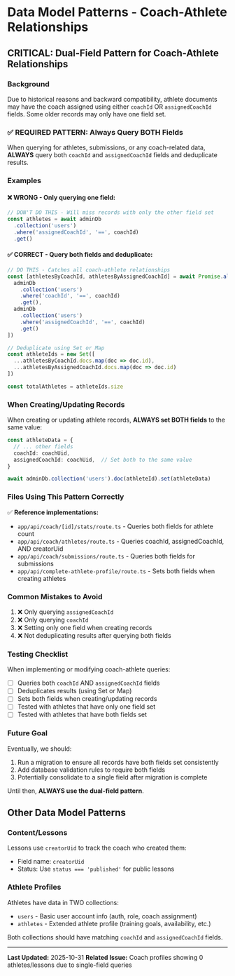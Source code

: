 # Data Model Patterns - Coach-Athlete Relationships

## CRITICAL: Dual-Field Pattern for Coach-Athlete Relationships

### Background
Due to historical reasons and backward compatibility, athlete documents may have the coach assigned using either `coachId` OR `assignedCoachId` fields. Some older records may only have one field set.

### ✅ REQUIRED PATTERN: Always Query BOTH Fields

When querying for athletes, submissions, or any coach-related data, **ALWAYS** query both `coachId` and `assignedCoachId` fields and deduplicate results.

### Examples

#### ❌ WRONG - Only querying one field:
```typescript
// DON'T DO THIS - Will miss records with only the other field set
const athletes = await adminDb
  .collection('users')
  .where('assignedCoachId', '==', coachId)
  .get()
```

#### ✅ CORRECT - Query both fields and deduplicate:
```typescript
// DO THIS - Catches all coach-athlete relationships
const [athletesByCoachId, athletesByAssignedCoachId] = await Promise.all([
  adminDb
    .collection('users')
    .where('coachId', '==', coachId)
    .get(),
  adminDb
    .collection('users')
    .where('assignedCoachId', '==', coachId)
    .get()
])

// Deduplicate using Set or Map
const athleteIds = new Set([
  ...athletesByCoachId.docs.map(doc => doc.id),
  ...athletesByAssignedCoachId.docs.map(doc => doc.id)
])

const totalAthletes = athleteIds.size
```

### When Creating/Updating Records

When creating or updating athlete records, **ALWAYS set BOTH fields** to the same value:

```typescript
const athleteData = {
  // ... other fields
  coachId: coachUid,
  assignedCoachId: coachUid,  // Set both to the same value
}

await adminDb.collection('users').doc(athleteId).set(athleteData)
```

### Files Using This Pattern Correctly

✅ **Reference implementations:**
- `app/api/coach/[id]/stats/route.ts` - Queries both fields for athlete count
- `app/api/coach/athletes/route.ts` - Queries coachId, assignedCoachId, AND creatorUid
- `app/api/coach/submissions/route.ts` - Queries both fields for submissions
- `app/api/complete-athlete-profile/route.ts` - Sets both fields when creating athletes

### Common Mistakes to Avoid

1. ❌ Only querying `assignedCoachId`
2. ❌ Only querying `coachId`
3. ❌ Setting only one field when creating records
4. ❌ Not deduplicating results after querying both fields

### Testing Checklist

When implementing or modifying coach-athlete queries:

- [ ] Queries both `coachId` AND `assignedCoachId` fields
- [ ] Deduplicates results (using Set or Map)
- [ ] Sets both fields when creating/updating records
- [ ] Tested with athletes that have only one field set
- [ ] Tested with athletes that have both fields set

### Future Goal

Eventually, we should:
1. Run a migration to ensure all records have both fields set consistently
2. Add database validation rules to require both fields
3. Potentially consolidate to a single field after migration is complete

Until then, **ALWAYS use the dual-field pattern**.

## Other Data Model Patterns

### Content/Lessons
Lessons use `creatorUid` to track the coach who created them:
- Field name: `creatorUid`
- Status: Use `status === 'published'` for public lessons

### Athlete Profiles
Athletes have data in TWO collections:
- `users` - Basic user account info (auth, role, coach assignment)
- `athletes` - Extended athlete profile (training goals, availability, etc.)

Both collections should have matching `coachId` and `assignedCoachId` fields.

---

**Last Updated:** 2025-10-31
**Related Issue:** Coach profiles showing 0 athletes/lessons due to single-field queries
